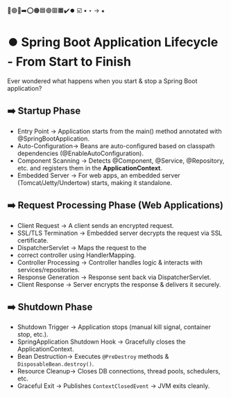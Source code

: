 🔵🟢🔴➡️⭕🟠🟦🟣🟥🟧✔️⏺️ ☑️ • ‣ → ⁕

# ⏺️ Spring Boot Application Lifecycle - From Start to Finish

Ever wondered what happens when you start & stop a Spring Boot application?

## ➡️ Startup Phase

- Entry Point → Application starts from the main() method annotated with @SpringBootApplication.
- Auto-Configuration→ Beans are auto-configured based on classpath dependencies (@EnableAutoConfiguration).
- Component Scanning → Detects @Component, @Service, @Repository, etc. and registers them in the **ApplicationContext**.
- Embedded Server → For web apps, an embedded server (Tomcat/Jetty/Undertow) starts, making it standalone.

## ➡️ Request Processing Phase (Web Applications)

- Client Request → A client sends an encrypted request.
- SSL/TLS Termination → Embedded server decrypts the request via SSL certificate.
- DispatcherServlet → Maps the request to the
- correct controller using HandlerMapping.
- Controller Processing → Controller handles logic & interacts with services/repositories.
- Response Generation → Response sent back via DispatcherServlet.
- Client Response → Server encrypts the response & delivers it securely.

## ➡️ Shutdown Phase

- Shutdown Trigger → Application stops (manual kill signal, container stop, etc.).
- SpringApplication Shutdown Hook → Gracefully closes the ApplicationContext.
- Bean Destruction→ Executes `@PreDestroy` methods & `DisposableBean.destroy()`.
- Resource Cleanup→ Closes DB connections, thread pools, schedulers, etc.
- Graceful Exit → Publishes `ContextClosedEvent` → JVM exits cleanly.
